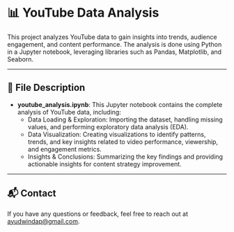 # 📊 YouTube Data Analysis

This project analyzes YouTube data to gain insights into trends, audience engagement, and content performance. The analysis is done using Python in a Jupyter notebook, leveraging libraries such as Pandas, Matplotlib, and Seaborn.

---

## 📄 File Description
- **youtube_analysis.ipynb**: This Jupyter notebook contains the complete analysis of YouTube data, including:
    - Data Loading & Exploration: Importing the dataset, handling missing values, and performing exploratory data analysis (EDA).
    - Data Visualization: Creating visualizations to identify patterns, trends, and key insights related to video performance, viewership, and engagement metrics.
    - Insights & Conclusions: Summarizing the key findings and providing actionable insights for content strategy improvement.
 
---
## 📬 Contact
If you have any questions or feedback, feel free to reach out at ayudwindap@gmail.com.
